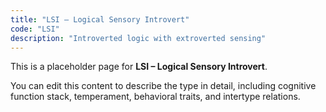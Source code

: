 ```yaml
---
title: "LSI – Logical Sensory Introvert"
code: "LSI"
description: "Introverted logic with extroverted sensing"
---
```


This is a placeholder page for **LSI – Logical Sensory Introvert**.

You can edit this content to describe the type in detail, including cognitive function stack, temperament, behavioral traits, and intertype relations.
